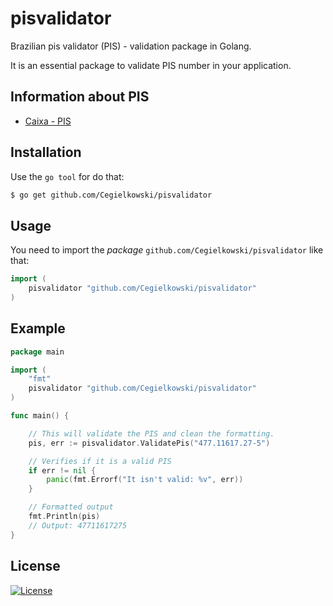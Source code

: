 # pisvalidator
Brazilian pis validator (PIS) - validation package in Golang.

It is an essential package to validate PIS number in your application.


## Information about PIS

- [Caixa - PIS](http://www.caixa.gov.br/beneficios-trabalhador/pis/Paginas/default.aspx)

## Installation
Use the `go tool` for do that:
```bash
$ go get github.com/Cegielkowski/pisvalidator
```

## Usage

You need to import the *package* `github.com/Cegielkowski/pisvalidator` like that:

```go
import (
    pisvalidator "github.com/Cegielkowski/pisvalidator"
)
```

## Example

```go
package main

import (
	"fmt"
	pisvalidator "github.com/Cegielkowski/pisvalidator"
)

func main() {

	// This will validate the PIS and clean the formatting.
	pis, err := pisvalidator.ValidatePis("477.11617.27-5")

	// Verifies if it is a valid PIS
	if err != nil {
		panic(fmt.Errorf("It isn't valid: %v", err))
	}

	// Formatted output
	fmt.Println(pis)
	// Output: 47711617275
}
```

## License
[![License](https://img.shields.io/badge/License-MIT-yellow.svg?style=flat)](LICENSE)

